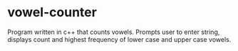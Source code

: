 # vowel-counter
Program written in c++ that counts vowels. Prompts user to enter string, displays count and highest frequency of lower case and upper case vowels.
